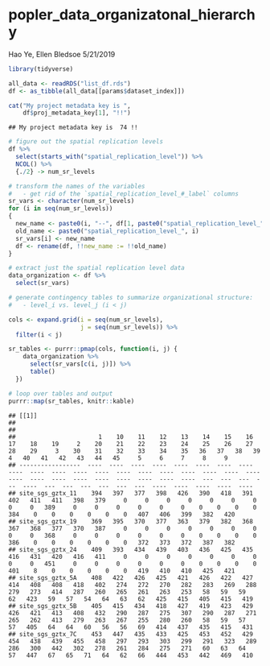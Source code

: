 popler\_data\_organizatonal\_hierarchy
================
Hao Ye, Ellen Bledsoe
5/21/2019

``` r
library(tidyverse)

all_data <- readRDS("list_df.rds")
df <- as_tibble(all_data[[params$dataset_index]])

cat("My project metadata key is ", 
    df$proj_metadata_key[1], "!!")
```

    ## My project metadata key is  74 !!

``` r
# figure out the spatial replication levels
df %>% 
  select(starts_with("spatial_replication_level")) %>%
  NCOL() %>%
  {./2} -> num_sr_levels
```

``` r
# transform the names of the variables
#   - get rid of the `spatial_replication_level_#_label` columns
sr_vars <- character(num_sr_levels)
for (i in seq(num_sr_levels))
{
  new_name <- paste0(i, "--", df[1, paste0("spatial_replication_level_", i, "_label")])
  old_name <- paste0("spatial_replication_level_", i)
  sr_vars[i] <- new_name
  df <- rename(df, !!new_name := !!old_name)
}
```

``` r
# extract just the spatial replication level data
data_organization <- df %>%
  select(sr_vars)
```

``` r
# generate contingency tables to summarize organizational structure:
#   - level_i vs. level_j (i < j)

cols <- expand.grid(i = seq(num_sr_levels), 
                    j = seq(num_sr_levels)) %>%
  filter(i < j)

sr_tables <- purrr::pmap(cols, function(i, j) {
    data_organization %>%
      select(sr_vars[c(i, j)]) %>%
      table()
  })
```

``` r
# loop over tables and output
purrr::map(sr_tables, knitr::kable)
```

    ## [[1]]
    ## 
    ## 
    ##                       1    10    11    12    13    14    15    16    17    18    19     2    20    21    22    23    24    25    26    27    28    29     3    30    31    32    33    34    35   36   37   38   39     4   40   41   42   43   44   45     5     6     7     8     9
    ## -----------------  ----  ----  ----  ----  ----  ----  ----  ----  ----  ----  ----  ----  ----  ----  ----  ----  ----  ----  ----  ----  ----  ----  ----  ----  ----  ----  ----  ----  ----  ---  ---  ---  ---  ----  ---  ---  ---  ---  ---  ---  ----  ----  ----  ----  ----
    ## site_sgs_gztx_11    394   397   377   398   426   390   418   391   402   411   411   398   379     0     0     0     0     0     0     0     0     0   389     0     0     0     0     0     0    0    0    0    0   384    0    0    0    0    0    0   407   406   399   382   420
    ## site_sgs_gztx_19    369   395   370   377   363   379   382   368   367   368   377   370   387     0     0     0     0     0     0     0     0     0   368     0     0     0     0     0     0    0    0    0    0   386    0    0    0    0    0    0   372   373   372   387   382
    ## site_sgs_gztx_24    409   393   434   439   403   436   425   435   416   431   420   416   411     0     0     0     0     0     0     0     0     0   451     0     0     0     0     0     0    0    0    0    0   401    8    0    0    0    0    0   419   410   410   425   421
    ## site_sgs_gztx_5A    408   422   426   425   421   426   422   427   414   408   408   418   402   274   272   270   282   283   269   288   279   273   414   287   260   265   261   263   253   58   59   59   62   423   59   57   54   64   63   62   425   415   405   415   419
    ## site_sgs_gztx_5B    405   415   434   418   427   419   423   429   426   421   413   408   432   290   287   275   307   290   287   271   265   262   413   279   263   267   255   280   260   58   59   57   57   405   64   64   60   56   56   69   414   437   435   415   431
    ## site_sgs_gztx_7C    453   447   435   433   425   453   452   429   454   438   439   455   458   297   293   303   299   291   323   289   286   300   442   302   278   261   284   275   271   60   63   64   57   447   67   65   71   64   62   66   444   453   442   469   410
